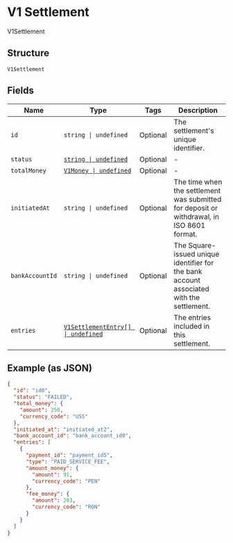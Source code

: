 
# V1 Settlement

V1Settlement

## Structure

`V1Settlement`

## Fields

| Name | Type | Tags | Description |
|  --- | --- | --- | --- |
| `id` | `string \| undefined` | Optional | The settlement's unique identifier. |
| `status` | [`string \| undefined`](../../doc/models/v1-settlement-status.md) | Optional | - |
| `totalMoney` | [`V1Money \| undefined`](../../doc/models/v1-money.md) | Optional | - |
| `initiatedAt` | `string \| undefined` | Optional | The time when the settlement was submitted for deposit or withdrawal, in ISO 8601 format. |
| `bankAccountId` | `string \| undefined` | Optional | The Square-issued unique identifier for the bank account associated with the settlement. |
| `entries` | [`V1SettlementEntry[] \| undefined`](../../doc/models/v1-settlement-entry.md) | Optional | The entries included in this settlement. |

## Example (as JSON)

```json
{
  "id": "id0",
  "status": "FAILED",
  "total_money": {
    "amount": 250,
    "currency_code": "USS"
  },
  "initiated_at": "initiated_at2",
  "bank_account_id": "bank_account_id0",
  "entries": [
    {
      "payment_id": "payment_id5",
      "type": "PAID_SERVICE_FEE",
      "amount_money": {
        "amount": 91,
        "currency_code": "PEN"
      },
      "fee_money": {
        "amount": 203,
        "currency_code": "RON"
      }
    }
  ]
}
```

